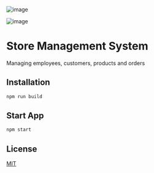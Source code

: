![image](https://github.com/user-attachments/assets/c2d161da-f85b-403f-a9e4-b112c5734bb4)

![image](https://github.com/user-attachments/assets/55a5fbf8-f339-4b1f-bb3b-f042f4a36d1c)

# Store Management System

Managing employees, customers, products and orders

## Installation

```bash
npm run build
```
## Start App

```bash
npm start
```

## License

[MIT](https://choosealicense.com/licenses/mit/)
